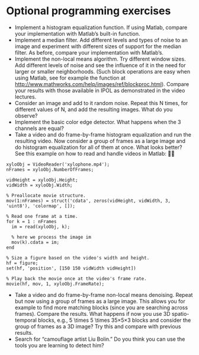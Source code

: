 
# Optional programming exercises

- Implement a histogram equalization function. If using Matlab, compare your implementation with Matlab’s built-in function.
- Implement a median filter. Add different levels and types of noise to an image and experiment with different sizes of support for the median filter. As before, compare your implementation with Matlab’s.
- Implement the non-local means algorithm. Try different window sizes. Add different levels of noise and see the influence of it in the need for larger or smaller neighborhoods. (Such block operations are easy when using Matlab, see for example the function at <http://www.mathworks.com/help/images/ref/blockproc.html>). Compare your results with those available in IPOL as demonstrated in the video lectures.
- Consider an image and add to it random noise. Repeat this N times, for different values of N, and add the resulting images. What do you observe?
- Implement the basic color edge detector. What happens when the 3 channels are equal?
- Take a video and do frame-by-frame histogram equalization and run the resulting video. Now consider a group of frames as a large image and do histogram equalization for all of them at once. What looks better? See this example on how to read and handle videos in Matlab:

```
xyloObj = VideoReader('xylophone.mp4');
nFrames = xyloObj.NumberOfFrames;

vidHeight = xyloObj.Height;
vidWidth = xyloObj.Width;

% Preallocate movie structure.
mov(1:nFrames) = struct('cdata', zeros(vidHeight, vidWidth, 3, 'uint8'), 'colormap', []);

% Read one frame at a time.
for k = 1 : nFrames
  im = read(xyloObj, k);

  % here we process the image im
  mov(k).cdata = im;
end

% Size a figure based on the video's width and height.
hf = figure;
set(hf, 'position', [150 150 vidWidth vidHeight])

% Play back the movie once at the video's frame rate.
movie(hf, mov, 1, xyloObj.FrameRate);
```

- Take a video and do frame-by-frame non-local means denoising. Repeat but now using a group of frames as a large image. This allows you for example to find more matching blocks (since you are searching across frames). Compare the results. What happens if now you use 3D spatio-temporal blocks, e.g., 5 \times 5 \times 35×5×3 blocks and consider the group of frames as a 3D image? Try this and compare with previous results.
- Search for “camouflage artist Liu Bolin.” Do you think you can use the tools you are learning to detect him?

